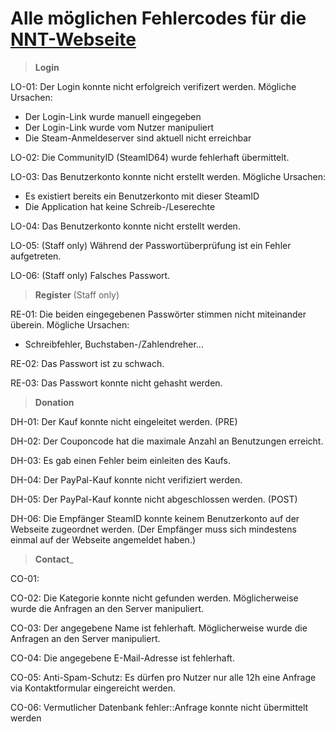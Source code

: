 # Alle möglichen Fehlercodes für die [NNT-Webseite](https://nurnochttt.de/)

> __Login__

LO-01:
Der Login konnte nicht erfolgreich verifizert werden.
Mögliche Ursachen:
- Der Login-Link wurde manuell eingegeben
- Der Login-Link wurde vom Nutzer manipuliert
- Die Steam-Anmeldeserver sind aktuell nicht erreichbar

LO-02:
Die CommunityID (SteamID64) wurde fehlerhaft übermittelt.

LO-03:
Das Benutzerkonto konnte nicht erstellt werden.
Mögliche Ursachen:
- Es existiert bereits ein Benutzerkonto mit dieser SteamID
- Die Application hat keine Schreib-/Leserechte

LO-04:
Das Benutzerkonto konnte nicht erstellt werden.

LO-05:
(Staff only)
Während der Passwortüberprüfung ist ein Fehler aufgetreten.

LO-06:
(Staff only)
Falsches Passwort.

> __Register__
> (Staff only)

RE-01:
Die beiden eingegebenen Passwörter stimmen nicht miteinander überein.
Mögliche Ursachen:
- Schreibfehler, Buchstaben-/Zahlendreher...

RE-02:
Das Passwort ist zu schwach.

RE-03:
Das Passwort konnte nicht gehasht werden.

> __Donation__

DH-01:
Der Kauf konnte nicht eingeleitet werden.
(PRE)

DH-02:
Der Couponcode hat die maximale Anzahl an Benutzungen erreicht.

DH-03:
Es gab einen Fehler beim einleiten des Kaufs.

DH-04:
Der PayPal-Kauf konnte nicht verifiziert werden.

DH-05:
Der PayPal-Kauf konnte nicht abgeschlossen werden.
(POST)

DH-06:
Die Empfänger SteamID konnte keinem Benutzerkonto auf der Webseite zugeordnet werden.
(Der Empfänger muss sich mindestens einmal auf der Webseite angemeldet haben.)

> __Contact___

CO-01:

CO-02:
Die Kategorie konnte nicht gefunden werden.
Möglicherweise wurde die Anfragen an den Server manipuliert.

CO-03:
Der angegebene Name ist fehlerhaft.
Möglicherweise wurde die Anfragen an den Server manipuliert.

CO-04:
Die angegebene E-Mail-Adresse ist fehlerhaft.

CO-05:
Anti-Spam-Schutz: Es dürfen pro Nutzer nur alle 12h eine Anfrage via Kontaktformular eingereicht werden.

CO-06:
Vermutlicher Datenbank fehler::Anfrage konnte nicht übermittelt werden
